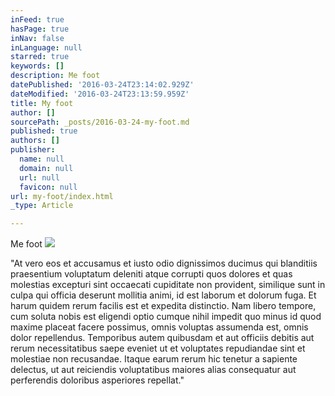 ```yaml
---
inFeed: true
hasPage: true
inNav: false
inLanguage: null
starred: true
keywords: []
description: Me foot
datePublished: '2016-03-24T23:14:02.929Z'
dateModified: '2016-03-24T23:13:59.959Z'
title: My foot
author: []
sourcePath: _posts/2016-03-24-my-foot.md
published: true
authors: []
publisher:
  name: null
  domain: null
  url: null
  favicon: null
url: my-foot/index.html
_type: Article

---
```

Me foot
![](https://the-grid-user-content.s3-us-west-2.amazonaws.com/c990fa00-ebb1-41e1-a10c-940e3ee34b1d.jpg)

"At vero eos et accusamus et iusto odio dignissimos ducimus qui blanditiis praesentium voluptatum deleniti atque corrupti quos dolores et quas molestias excepturi sint occaecati cupiditate non provident, similique sunt in culpa qui officia deserunt mollitia animi, id est laborum et dolorum fuga. Et harum quidem rerum facilis est et expedita distinctio. Nam libero tempore, cum soluta nobis est eligendi optio cumque nihil impedit quo minus id quod maxime placeat facere possimus, omnis voluptas assumenda est, omnis dolor repellendus. Temporibus autem quibusdam et aut officiis debitis aut rerum necessitatibus saepe eveniet ut et voluptates repudiandae sint et molestiae non recusandae. Itaque earum rerum hic tenetur a sapiente delectus, ut aut reiciendis voluptatibus maiores alias consequatur aut perferendis doloribus asperiores repellat."